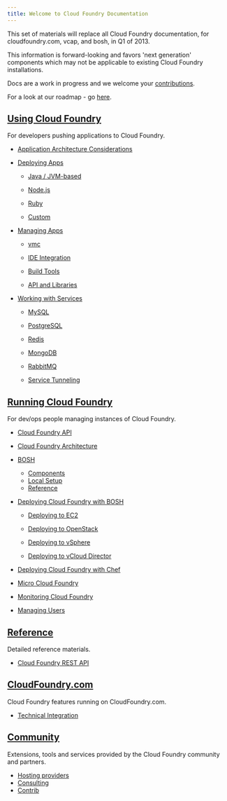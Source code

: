 ```yaml
---
title: Welcome to Cloud Foundry Documentation
---
```


This set of materials will replace all Cloud Foundry documentation, for cloudfoundry.com, vcap, and bosh, in Q1 of 2013.

This information is forward-looking and favors 'next generation' components which may not be applicable to existing Cloud Foundry installations. 

Docs are a work in progress and we welcome your [contributions](http://github.com/cloudfoundry/cf-docs).

For a look at our roadmap - go [here](docs/roadmap.html).

## [Using Cloud Foundry](docs/using/index.html)

For developers pushing applications to Cloud Foundry.

* [Application Architecture Considerations](docs/using/app-arch/index.html)

* [Deploying Apps](docs/using/deploying-apps/index.html)

  * [Java / JVM-based](docs/using/deploying-apps/jvm/index.html)

  * [Node.js](docs/using/deploying-apps/javascript/index.html)

  * [Ruby](docs/using/deploying-apps/ruby/index.html)

  * [Custom](docs/using/deploying-apps/custom/index.html)

* [Managing Apps](docs/using/managing-apps/index.html)

  * [vmc](docs/using/managing-apps/vmc/index.html)

  * [IDE Integration](docs/using/managing-apps/ide/index.html)
  
  * [Build Tools](docs/using/managing-apps/build-tools/index.html)

  * [API and Libraries](docs/using/managing-apps/libs/index.html)

* [Working with Services](docs/using/working-with-services/index.html)

  * [MySQL](docs/using/working-with-services/relational-db/mysql.html)

  * [PostgreSQL](docs/using/working-with-services/relational-db/postgresql.html)

  * [Redis](docs/using/working-with-services/key-value-store/redis.html)

  * [MongoDB](docs/using/working-with-services/key-value-store/mongodb.html)

  * [RabbitMQ](docs/using/working-with-services/message-queue/rabbit.html)

  * [Service Tunneling](docs/using/working-with-services/tunneling/index.html)

## [Running Cloud Foundry](docs/running/index.html)

For dev/ops people managing instances of Cloud Foundry.

* [Cloud Foundry API](docs/running/api/index.html)

* [Cloud Foundry Architecture](docs/running/architecture/index.html)

* [BOSH](docs/running/bosh/index.html)

  * [Components](docs/running/bosh/components/index.html)
  * [Local Setup](docs/running/bosh/setup/index.html)
  * [Reference](docs/running/bosh/reference/index.html)

* [Deploying Cloud Foundry with BOSH](docs/running/deploying-cf/index.html)

  * [Deploying to EC2](docs/running/deploying-cf/ec2/index.html)

  * [Deploying to OpenStack](docs/running/deploying-cf/openstack/index.html)

  * [Deploying to vSphere](docs/running/deploying-cf/vsphere/index.html)

  * [Deploying to vCloud Director](docs/running/deploying-cf/vcloud/index.html)

* [Deploying Cloud Foundry with Chef](docs/running/deploying-cf-with-chef/index.html)

* [Micro Cloud Foundry](docs/running/micro_cloud_foundry/index.html)

* [Monitoring Cloud Foundry](docs/running/monitoring/index.html)

* [Managing Users](docs/running/managing-users/index.html)

## [Reference](docs/reference/index.html)

Detailed reference materials.

* [Cloud Foundry REST API](docs/reference/cc-api.html)

## [CloudFoundry.com](docs/dotcom/index.html)

Cloud Foundry features running on CloudFoundry.com.

  * [Technical Integration](docs/dotcom/integration/index.html)

## [Community](docs/community/index.html)

Extensions, tools and services provided by the Cloud Foundry community and partners.

  * [Hosting providers](docs/community/hosting-providers.html)
  * [Consulting](docs/community/consulting.html)
  * [Contrib](docs/community/contrib.html)
